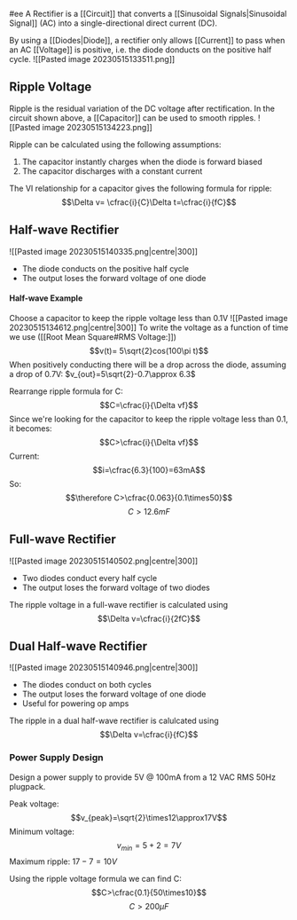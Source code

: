 #ee
A Rectifier is a [[Circuit]] that converts a [[Sinusoidal Signals|Sinusoidal Signal]] (AC) into a single-directional direct current (DC).

By using a [[Diodes|Diode]], a rectifier only allows [[Current]] to pass when an AC [[Voltage]] is positive, i.e. the diode donducts on the positive half cycle.
![[Pasted image 20230515133511.png]]

## Ripple Voltage
Ripple is the residual variation of the DC voltage after rectification. In the circuit shown above, a [[Capacitor]] can be used to smooth ripples.
![[Pasted image 20230515134223.png]]

Ripple can be calculated using the following assumptions:
1. The capacitor instantly charges when the diode is forward biased
2. The capacitor discharges with a constant current

The VI relationship for a capacitor gives the following formula for ripple:
$$\Delta v= \cfrac{i}{C}\Delta t=\cfrac{i}{fC}$$
## Half-wave Rectifier
![[Pasted image 20230515140335.png|centre|300]]
- The diode conducts on the positive half cycle
- The output loses the forward voltage of one diode

#### Half-wave Example
Choose a capacitor to keep the ripple voltage less than 0.1V
![[Pasted image 20230515134612.png|centre|300]]
To write the voltage as a function of time we use ([[Root Mean Square#RMS Voltage:]])
$$v(t)= 5\sqrt{2}cos(100\pi t)$$
When positively conducting there will be a drop across the diode, assuming a drop of 0.7V: $v_{out}=5\sqrt{2}-0.7\approx 6.3$ 

Rearrange ripple formula for C:
$$C=\cfrac{i}{\Delta vf}$$
Since we're looking for the capacitor to keep the ripple voltage less than 0.1, it becomes:
$$C>\cfrac{i}{\Delta vf}$$
Current:
$$i=\cfrac{6.3}{100}=63mA$$
So:
$$\therefore C>\cfrac{0.063}{0.1\times50}$$
$$C>12.6mF$$



## Full-wave Rectifier
![[Pasted image 20230515140502.png|centre|300]]
- Two diodes conduct every half cycle
- The output loses the forward voltage of two diodes

The ripple voltage in a full-wave rectifier is calculated using
$$\Delta v=\cfrac{i}{2fC}$$
## Dual Half-wave Rectifier
![[Pasted image 20230515140946.png|centre|300]]
- The diodes conduct on both cycles
- The output loses the forward voltage of one diode
- Useful for powering op amps

The ripple in a dual half-wave rectifier is calulcated using
$$\Delta v=\cfrac{i}{fC}$$

### Power Supply Design
Design a power supply to provide 5V @ 100mA from a 12 VAC RMS 50Hz plugpack.

Peak voltage:
$$v_{peak}=\sqrt{2}\times12\approx17V$$
Minimum voltage:
$$v_{min}=5+2=7V$$
Maximum ripple: $17-7=10V$

Using the ripple voltage formula we can find C:
$$C>\cfrac{0.1}{50\times10}$$
$$C>200\mu F$$
